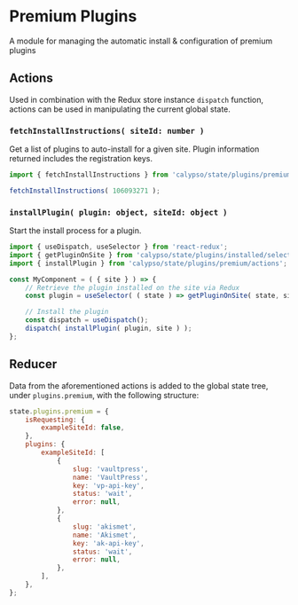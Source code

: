 # Premium Plugins

A module for managing the automatic install & configuration of premium plugins

## Actions

Used in combination with the Redux store instance `dispatch` function, actions can be used in manipulating the current global state.

### `fetchInstallInstructions( siteId: number )`

Get a list of plugins to auto-install for a given site. Plugin information returned includes the registration keys.

```js
import { fetchInstallInstructions } from 'calypso/state/plugins/premium/actions';

fetchInstallInstructions( 106093271 );
```

### `installPlugin( plugin: object, siteId: object )`

Start the install process for a plugin.

```js
import { useDispatch, useSelector } from 'react-redux';
import { getPluginOnSite } from 'calypso/state/plugins/installed/selectors';
import { installPlugin } from 'calypso/state/plugins/premium/actions';

const MyComponent = ( { site } ) => {
	// Retrieve the plugin installed on the site via Redux
	const plugin = useSelector( ( state ) => getPluginOnSite( state, site, 'vaultpress' ) );

	// Install the plugin
	const dispatch = useDispatch();
	dispatch( installPlugin( plugin, site ) );
};
```

## Reducer

Data from the aforementioned actions is added to the global state tree, under `plugins.premium`, with the following structure:

```js
state.plugins.premium = {
	isRequesting: {
		exampleSiteId: false,
	},
	plugins: {
		exampleSiteId: [
			{
				slug: 'vaultpress',
				name: 'VaultPress',
				key: 'vp-api-key',
				status: 'wait',
				error: null,
			},
			{
				slug: 'akismet',
				name: 'Akismet',
				key: 'ak-api-key',
				status: 'wait',
				error: null,
			},
		],
	},
};
```

